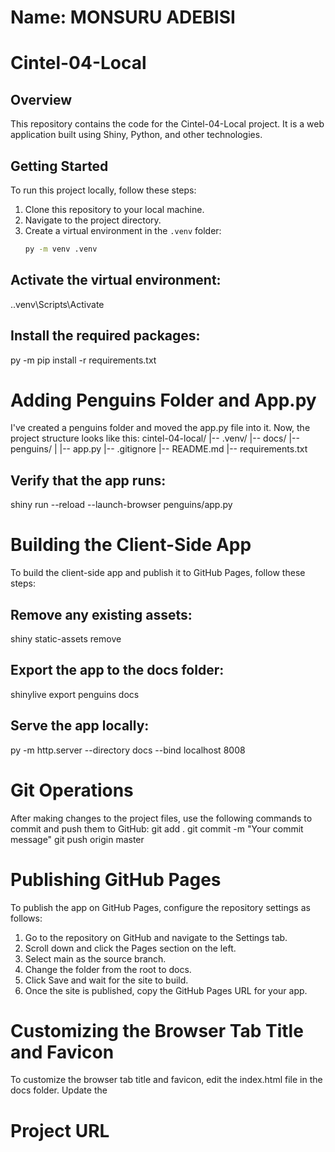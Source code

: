 # Name: MONSURU ADEBISI
# Cintel-04-Local

## Overview
This repository contains the code for the Cintel-04-Local project. It is a web application built using Shiny, Python, and other technologies.

## Getting Started
To run this project locally, follow these steps:

1. Clone this repository to your local machine.
2. Navigate to the project directory.
3. Create a virtual environment in the `.venv` folder:
   ```bash
   py -m venv .venv

## Activate the virtual environment:
.\.venv\Scripts\Activate

## Install the required packages:
py -m pip install -r requirements.txt

# Adding Penguins Folder and App.py
I've created a penguins folder and moved the app.py file into it. Now, the project structure looks like this:
cintel-04-local/
|-- .venv/
|-- docs/
|-- penguins/
|   |-- app.py
|-- .gitignore
|-- README.md
|-- requirements.txt


## Verify that the app runs:
shiny run --reload --launch-browser penguins/app.py

# Building the Client-Side App
To build the client-side app and publish it to GitHub Pages, follow these steps:

## Remove any existing assets:
shiny static-assets remove

## Export the app to the docs folder:
shinylive export penguins docs

## Serve the app locally:
py -m http.server --directory docs --bind localhost 8008

# Git Operations
After making changes to the project files, use the following commands to commit and push them to GitHub:
git add .
git commit -m "Your commit message"
git push origin master

# Publishing GitHub Pages

To publish the app on GitHub Pages, configure the repository settings as follows:

1. Go to the repository on GitHub and navigate to the Settings tab.
2. Scroll down and click the Pages section on the left.
3. Select main as the source branch.
4. Change the folder from the root to docs.
5. Click Save and wait for the site to build.
6. Once the site is published, copy the GitHub Pages URL for your app.

# Customizing the Browser Tab Title and Favicon
To customize the browser tab title and favicon, edit the index.html file in the docs folder. Update the <title> tag with a unique title, and add a link to your custom favicon using the following code:

  <title>Your Unique Title</title>
 <link rel="icon" type="image/x-icon" href="./favicon.ico">


# Project URL
